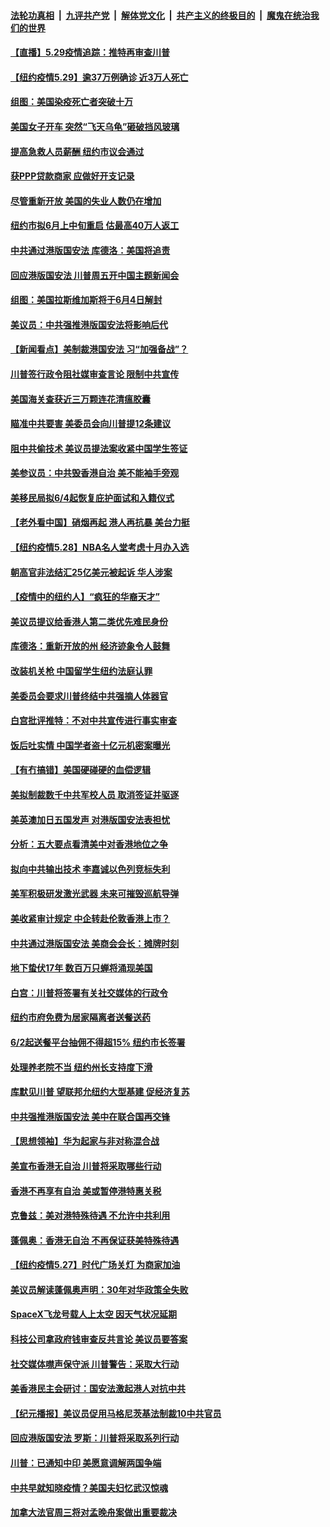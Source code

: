 ####  [法轮功真相](../../../../basic/blob/master/README.md?t=05292201) &nbsp;|&nbsp; [九评共产党](../../../../9ping.md/blob/master/README.md?t=05292201) &nbsp;|&nbsp; [解体党文化](../../../../jtdwh.md/blob/master/README.md?t=05292201)  &nbsp;|&nbsp; [共产主义的终极目的](../../../../gczydzjmd.md/blob/master/README.md?t=05292201) &nbsp;|&nbsp; [魔鬼在统治我们的世界](../../../../mgztzwmdsj.md/blob/master/README.md?t=05292201) 

#### [【直播】5.29疫情追踪：推特再审查川普](../pages/nsc412/n12146172.md?t=05292201) 

#### [【纽约疫情5.29】逾37万例确诊 近3万人死亡](../pages/nsc412/n12146090.md?t=05292201) 

#### [组图：美国染疫死亡者突破十万](../pages/nsc412/n12145676.md?t=05292201) 

#### [美国女子开车 突然“飞天乌龟”砸破挡风玻璃](../pages/nsc412/n12145594.md?t=05292201) 

#### [提高急救人员薪酬  纽约市议会通过](../pages/nsc412/n12145481.md?t=05292201) 

#### [获PPP贷款商家  应做好开支记录](../pages/nsc412/n12145485.md?t=05292201) 

#### [尽管重新开放  美国的失业人数仍在增加](../pages/nsc412/n12145478.md?t=05292201) 

#### [纽约市拟6月上中旬重启  估最高40万人返工](../pages/nsc412/n12145427.md?t=05292201) 

#### [中共通过港版国安法 库德洛：美国将追责](../pages/nsc412/n12144631.md?t=05292201) 

#### [回应港版国安法 川普周五开中国主题新闻会](../pages/nsc412/n12144528.md?t=05292201) 

#### [组图：美国拉斯维加斯将于6月4日解封](../pages/nsc412/n12142966.md?t=05292201) 

#### [美议员：中共强推港版国安法将影响后代](../pages/nsc412/n12144481.md?t=05292201) 

#### [【新闻看点】美制裁港国安法 习“加强备战”？](../pages/nsc412/n12144168.md?t=05292201) 

#### [川普签行政令阻社媒审查言论 限制中共宣传](../pages/nsc412/n12144588.md?t=05292201) 

#### [美国海关查获近三万颗连花清瘟胶囊](../pages/nsc412/n12144599.md?t=05292201) 

#### [瞄准中共要害 美委员会向川普提12条建议](../pages/nsc412/n12144699.md?t=05292201) 

#### [阻中共偷技术 美议员提法案收紧中国学生签证](../pages/nsc412/n12144572.md?t=05292201) 

#### [美参议员：中共毁香港自治 美不能袖手旁观](../pages/nsc412/n12144562.md?t=05292201) 

#### [美移民局拟6/4起恢复庇护面试和入籍仪式](../pages/nsc412/n12144545.md?t=05292201) 

#### [【老外看中国】硝烟再起 港人再抗暴 美台力挺](../pages/nsc412/n12144587.md?t=05292201) 

#### [【纽约疫情5.28】NBA名人堂考虑十月办入选](../pages/nsc412/n12143328.md?t=05292201) 

#### [朝高官非法结汇25亿美元被起诉 华人涉案](../pages/nsc412/n12144464.md?t=05292201) 

#### [【疫情中的纽约人】“疯狂的华裔天才”](../pages/nsc412/n12144432.md?t=05292201) 

#### [美议员提议给香港人第二类优先难民身份](../pages/nsc412/n12144343.md?t=05292201) 

#### [库德洛：重新开放的州 经济迹象令人鼓舞](../pages/nsc412/n12144342.md?t=05292201) 

#### [改装机关枪 中国留学生纽约法庭认罪](../pages/nsc412/n12142409.md?t=05292201) 

#### [美委员会要求川普终结中共强摘人体器官](../pages/nsc412/n12143975.md?t=05292201) 

#### [白宫批评推特：不对中共宣传进行事实审查](../pages/nsc412/n12143932.md?t=05292201) 

#### [饭后吐实情 中国学者盗十亿元机密案曝光](../pages/nsc412/n12144198.md?t=05292201) 

#### [【有冇搞错】美国硬碰硬的血偿逻辑](../pages/nsc412/n12144160.md?t=05292201) 

#### [美拟制裁数千中共军校人员 取消签证并驱逐](../pages/nsc412/n12143427.md?t=05292201) 

#### [美英澳加日五国发声 对港版国安法表担忧](../pages/nsc412/n12144013.md?t=05292201) 

#### [分析：五大要点看清美中对香港地位之争](../pages/nsc412/n12141690.md?t=05292201) 

#### [拟向中共输出技术 李嘉诚以色列竞标失利](../pages/nsc412/n12143964.md?t=05292201) 

#### [美军积极研发激光武器 未来可摧毁巡航导弹](../pages/nsc412/n12143186.md?t=05292201) 

#### [美收紧审计规定 中企转赴伦敦香港上市？](../pages/nsc412/n12142242.md?t=05292201) 

#### [中共通过港版国安法 美商会会长：摊牌时刻](../pages/nsc412/n12143249.md?t=05292201) 

#### [地下蛰伏17年 数百万只蝉将涌现美国](../pages/nsc412/n12143012.md?t=05292201) 

#### [白宫：川普将签署有关社交媒体的行政令](../pages/nsc412/n12142831.md?t=05292201) 

#### [纽约市府免费为居家隔离者送餐送药](../pages/nsc412/n12142423.md?t=05292201) 

#### [6/2起送餐平台抽佣不得超15%  纽约市长签署](../pages/nsc412/n12142426.md?t=05292201) 

#### [处理养老院不当  纽约州长支持度下滑](../pages/nsc412/n12142345.md?t=05292201) 

#### [库默见川普  望联邦允纽约大型基建  促经济复苏](../pages/nsc412/n12142415.md?t=05292201) 

#### [中共强推港版国安法 美中在联合国再交锋](../pages/nsc412/n12142206.md?t=05292201) 

#### [【思想领袖】华为起家与非对称混合战](../pages/nsc412/n11964106.md?t=05292201) 

#### [美宣布香港无自治 川普将采取哪些行动](../pages/nsc412/n12141717.md?t=05292201) 

#### [香港不再享有自治 美或暂停港特惠关税](../pages/nsc412/n12141458.md?t=05292201) 

#### [克鲁兹：美对港特殊待遇 不允许中共利用](../pages/nsc412/n12141699.md?t=05292201) 

#### [蓬佩奥：香港无自治 不再保证获美特殊待遇](../pages/nsc412/n12141250.md?t=05292201) 

#### [【纽约疫情5.27】时代广场关灯 为商家加油](../pages/nsc412/n12140300.md?t=05292201) 

#### [美议员解读蓬佩奥声明：30年对华政策全失败](../pages/nsc412/n12141140.md?t=05292201) 

#### [SpaceX飞龙号载人上太空 因天气状况延期](../pages/nsc412/n12139254.md?t=05292201) 

#### [科技公司拿政府钱审查反共言论 美议员要答案](../pages/nsc412/n12141100.md?t=05292201) 

#### [社交媒体噤声保守派 川普警告：采取大行动](../pages/nsc412/n12140846.md?t=05292201) 

#### [美香港民主会研讨：国安法激起港人对抗中共](../pages/nsc412/n12139629.md?t=05292201) 

#### [【纪元播报】美议员促用马格尼茨基法制裁10中共官员](../pages/nsc412/n12140434.md?t=05292201) 

#### [回应港版国安法 罗斯：川普将采取系列行动](../pages/nsc412/n12140576.md?t=05292201) 

#### [川普：已通知中印 美愿意调解两国争端](../pages/nsc412/n12140833.md?t=05292201) 

#### [中共早就知晓疫情？美国夫妇忆武汉惊魂](../pages/nsc412/n12140587.md?t=05292201) 

#### [加拿大法官周三将对孟晚舟案做出重要裁决](../pages/nsc412/n12140755.md?t=05292201) 

